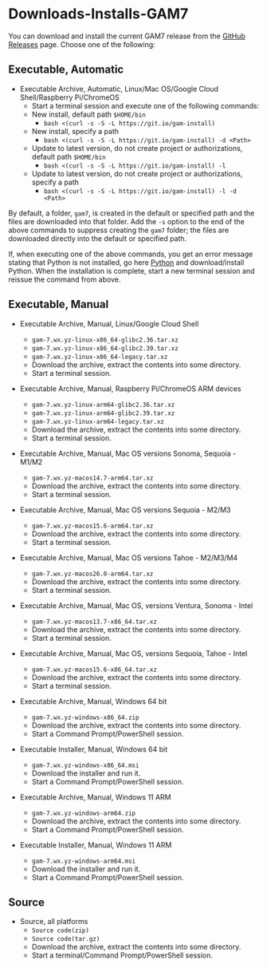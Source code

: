 # Downloads-Installs-GAM7
You can download and install the current GAM7 release from the [GitHub Releases](https://github.com/GAM-team/GAM/releases/latest) page.
Choose one of the following:

## Executable, Automatic

* Executable Archive, Automatic, Linux/Mac OS/Google Cloud Shell/Raspberry Pi/ChromeOS
  - Start a terminal session and execute one of the following commands:
  - New install, default path `$HOME/bin`
    - `bash <(curl -s -S -L https://git.io/gam-install)`
  - New install, specify a path
    - `bash <(curl -s -S -L https://git.io/gam-install) -d <Path>`
  - Update to latest version, do not create project or authorizations, default path `$HOME/bin`
    - `bash <(curl -s -S -L https://git.io/gam-install) -l`
  - Update to latest version, do not create project or authorizations, specify a path
    - `bash <(curl -s -S -L https://git.io/gam-install) -l -d <Path>`

By default, a folder, `gam7`, is created in the default or specified path and the files are downloaded into that folder.
Add the `-s` option to the end of the above commands to suppress creating the `gam7` folder; the files are downloaded directly into the default or specified path.

If, when executing one of the above commands, you get an error message stating that Python is not installed,
go here [Python](https://www.python.org/downloads/) and download/install Python. When the installation is complete,
start a new terminal session and reissue the command from above.

## Executable, Manual

* Executable Archive, Manual, Linux/Google Cloud Shell
  - `gam-7.wx.yz-linux-x86_64-glibc2.36.tar.xz`
  - `gam-7.wx.yz-linux-x86_64-glibc2.39.tar.xz`
  - `gam-7.wx.yz-linux-x86_64-legacy.tar.xz`
  - Download the archive, extract the contents into some directory.
  - Start a terminal session.

* Executable Archive, Manual, Raspberry Pi/ChromeOS ARM devices
  - `gam-7.wx.yz-linux-arm64-glibc2.36.tar.xz`
  - `gam-7.wx.yz-linux-arm64-glibc2.39.tar.xz`
  - `gam-7.wx.yz-linux-arm64-legacy.tar.xz`
  - Download the archive, extract the contents into some directory.
  - Start a terminal session.

* Executable Archive, Manual, Mac OS versions Sonoma, Sequoia - M1/M2
  - `gam-7.wx.yz-macos14.7-arm64.tar.xz`
  - Download the archive, extract the contents into some directory.
  - Start a terminal session.

* Executable Archive, Manual, Mac OS versions Sequoia - M2/M3
  - `gam-7.wx.yz-macos15.6-arm64.tar.xz`
  - Download the archive, extract the contents into some directory.
  - Start a terminal session.

* Executable Archive, Manual, Mac OS versions Tahoe - M2/M3/M4
  - `gam-7.wx.yz-macos26.0-arm64.tar.xz`
  - Download the archive, extract the contents into some directory.
  - Start a terminal session.

* Executable Archive, Manual, Mac OS, versions Ventura, Sonoma - Intel
  - `gam-7.wx.yz-macos13.7-x86_64.tar.xz`
  - Download the archive, extract the contents into some directory.
  - Start a terminal session.

* Executable Archive, Manual, Mac OS, versions Sequoia, Tahoe - Intel
  - `gam-7.wx.yz-macos15.6-x86_64.tar.xz`
  - Download the archive, extract the contents into some directory.
  - Start a terminal session.

* Executable Archive, Manual, Windows 64 bit
  - `gam-7.wx.yz-windows-x86_64.zip`
  - Download the archive, extract the contents into some directory.
  - Start a Command Prompt/PowerShell session.

* Executable Installer, Manual, Windows 64 bit
  - `gam-7.wx.yz-windows-x86_64.msi`
  - Download the installer and run it.
  - Start a Command Prompt/PowerShell session.

* Executable Archive, Manual, Windows 11 ARM
  - `gam-7.wx.yz-windows-arm64.zip`
  - Download the archive, extract the contents into some directory.
  - Start a Command Prompt/PowerShell session.

* Executable Installer, Manual, Windows 11 ARM
  - `gam-7.wx.yz-windows-arm64.msi`
  - Download the installer and run it.
  - Start a Command Prompt/PowerShell session.

## Source

* Source, all platforms
  - `Source code(zip)`
  - `Source code(tar.gz)`
  - Download the archive, extract the contents into some directory.
  - Start a terminal/Command Prompt/PowerShell session.
